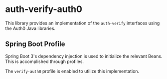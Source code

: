# auth-verify-auth0

This library provides an implementation of the `auth-verify` interfaces using the Auth0 Java libraries.

## Spring Boot Profile

Spring Boot 3's dependency injection is used to initialize the relevant Beans. This is accomplished through profiles.

The `verify-auth0` profile is enabled to utilize this implementation.
